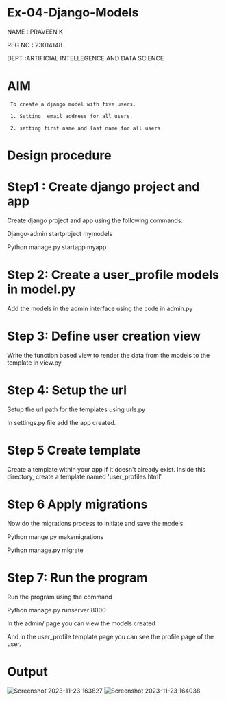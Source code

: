 # Ex-04-Django-Models
NAME   : PRAVEEN K

REG NO : 23014148

DEPT   :ARTIFICIAL INTELLEGENCE AND DATA SCIENCE

# AIM

     To create a django model with five users.

     1. Setting  email address for all users.

     2. setting first name and last name for all users.

# Design procedure

# Step1 : Create django project and app

Create django project and app using the following commands:

Django-admin startproject mymodels

Python manage.py startapp myapp

# Step 2: Create a user_profile models in model.py

Add the models in the admin interface using the code in admin.py

# Step 3: Define user creation view

Write the function based view to render the data from the models to the template in view.py

# Step 4: Setup the url 

Setup the url path for the templates using urls.py

In settings.py file add the app created.

# Step 5 Create template

Create a template within your app if it doesn't already exist. Inside this directory, create a template named 'user_profiles.html'.

# Step 6 Apply migrations

Now do the migrations process to initiate and save the models

Python mange.py makemigrations

Python manage.py migrate

# Step 7: Run the program 

Run the program using the command

Python manage.py runserver 8000

In the admin/ page you can view the models created

And  in the user_profile template page you can see the profile page of the user.

# Output
![Screenshot 2023-11-23 163827](https://github.com/K-PRAVEEN-2005/ODD2023-WT-Ex-04-Django-Models/assets/145742724/8054adb0-b589-48c8-8c02-ead919c84f5c)
![Screenshot 2023-11-23 164038](https://github.com/K-PRAVEEN-2005/ODD2023-WT-Ex-04-Django-Models/assets/145742724/63ad0c99-18fc-4ee8-8771-d53c8953f282)

